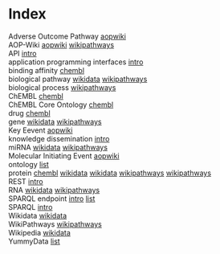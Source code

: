 # Index


Adverse Outcome Pathway [aopwiki](aopwiki.i.md#tp2)<br />
AOP-Wiki [aopwiki](aopwiki.i.md#tp1) [wikipathways](wikipathways.i.md#tp9)<br />
API [intro](intro.i.md#tp3)<br />
application programming interfaces [intro](intro.i.md#tp2)<br />
binding affinity [chembl](chembl.i.md#tp5)<br />
biological pathway [wikidata](wikidata.i.md#tp3) [wikipathways](wikipathways.i.md#tp3)<br />
biological process [wikipathways](wikipathways.i.md#tp2)<br />
ChEMBL [chembl](chembl.i.md#tp1)<br />
ChEMBL Core Ontology [chembl](chembl.i.md#tp2)<br />
drug [chembl](chembl.i.md#tp4)<br />
gene [wikidata](wikidata.i.md#tp4) [wikipathways](wikipathways.i.md#tp4)<br />
Key Eevent [aopwiki](aopwiki.i.md#tp4)<br />
knowledge dissemination [intro](intro.i.md#tp1)<br />
miRNA [wikidata](wikidata.i.md#tp7) [wikipathways](wikipathways.i.md#tp7)<br />
Molecular Initiating Event [aopwiki](aopwiki.i.md#tp3)<br />
ontology [list](list.i.md#tp3)<br />
protein [chembl](chembl.i.md#tp3) [wikidata](wikidata.i.md#tp6) [wikidata](wikidata.i.md#tp8) [wikipathways](wikipathways.i.md#tp6) [wikipathways](wikipathways.i.md#tp8)<br />
REST [intro](intro.i.md#tp4)<br />
RNA [wikidata](wikidata.i.md#tp5) [wikipathways](wikipathways.i.md#tp5)<br />
SPARQL endpoint [intro](intro.i.md#tp5) [list](list.i.md#tp1)<br />
SPARQL [intro](intro.i.md#tp6)<br />
Wikidata [wikidata](wikidata.i.md#tp1)<br />
WikiPathways [wikipathways](wikipathways.i.md#tp1)<br />
Wikipedia [wikidata](wikidata.i.md#tp2)<br />
YummyData [list](list.i.md#tp2)